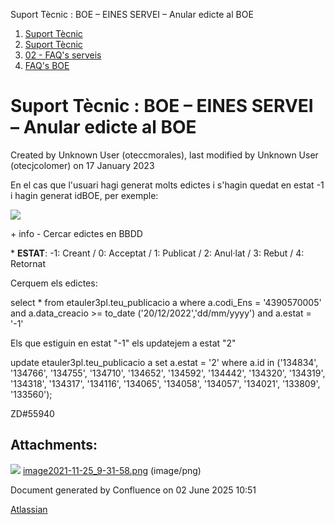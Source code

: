 Suport Tècnic : BOE – EINES SERVEI – Anular edicte al BOE  

1.  [Suport Tècnic](index.md)
2.  [Suport Tècnic](13893782.md)
3.  [02 - FAQ's serveis](26313393.md)
4.  [FAQ's BOE](28705545.md)

Suport Tècnic : BOE – EINES SERVEI – Anular edicte al BOE
=========================================================

Created by Unknown User (oteccmorales), last modified by Unknown User (otecjcolomer) on 17 January 2023

En el cas que l'usuari hagi generat molts edictes i s'hagin quedat en estat -1 i hagin generat idBOE, per exemple:

![](attachments/64979239/64979240.png)

  

\+ info - Cercar edictes en BBDD

\* **ESTAT**: -1: Creant / 0: Acceptat / 1: Publicat / 2: Anul·lat / 3: Rebut / 4: Retornat

Cerquem els edictes:

select \*
from etauler3pl.teu\_publicacio a
where a.codi\_Ens = '4390570005'
and a.data\_creacio >= to\_date ('20/12/2022','dd/mm/yyyy')
and a.estat = '-1'

Els que estiguin en estat "-1" els updatejem a estat "2"

  

update etauler3pl.teu\_publicacio a
set a.estat = '2'
where a.id in ('134834',
'134766',
'134755',
'134710',
'134652',
'134592',
'134442',
'134320',
'134319',
'134318',
'134317',
'134116',
'134065',
'134058',
'134057',
'134021',
'133809',
'133560');

  

  

ZD#55940

  

  

  

  

Attachments:
------------

![](images/icons/bullet_blue.gif) [image2021-11-25\_9-31-58.png](attachments/64979239/64979240.png) (image/png)  

Document generated by Confluence on 02 June 2025 10:51

[Atlassian](http://www.atlassian.com/)